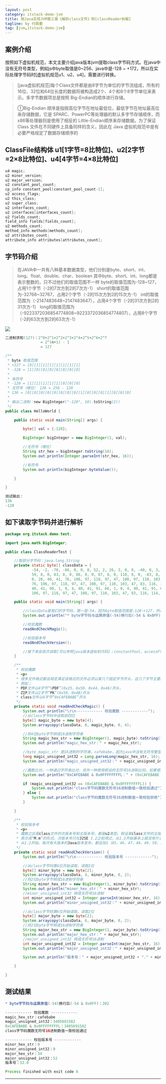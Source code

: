 ```yaml
---
layout: post
category: itstack-demo-jvm
title: 用Java实现JVM第三章《解析class文件》附[classReader拆解]
tagline: by 付政委
tag: [jvm,itstack-demo-jvm]
---
```


## 案例介绍
按照如下虚拟机规范，本文主要介绍java版本jvm提取class字节码方式。在java中没有无符号类型，例如js中byte取值是0~256、java中是-128 ~ +172，所以在实际处理字节码时[虚拟机规范u1、u2、u4]，需要进行转换。

>[java虚拟机规范]每个Class文件都是由8字节为单位的字节流组成，所有的16位、32位和64位长度的数据将被构造成2个、4个和8个8字节单位来表示。多字节数据项总是按照 Big-Endian的顺序进行存储。

>①Big-Endian 顺序是指按高位字节在地址最低位，最低字节在地址最高位来存储数据，它是 SPARC、PowerPC等处理器的默认多字节存储顺序，而 x86等处理器则是使用了相反的 Little-Endian顺序来存储数据。为了保证 Class 文件在不同硬件上具备同样的含义，因此在 Java 虚拟机规范中是有必要严格规定了数据存储顺序的

## ClassFile结构体 u1[1字节=8比特位]、u2[2字节=2×8比特位]、u4[4字节=4×8比特位]
```java
u4 magic;
u2 minor_version;
u2 major_version;
u2 constant_pool_count;
cp_info constant_pool[constant_pool_count-1];
u2 access_flags;
u2 this_class;
u2 super_class;
u2 interfaces_count;
u2 interfaces[interfaces_count];
u2 fields_count;
field_info fields[fields_count];
u2 methods_count;
method_info methods[methods_count];
u2 attributes_count;
attribute_info attributes[attributes_count];
```

## 字节码介绍

>在JAVA中一共有八种基本数据类型，他们分别是byte、short、int、long、float、double、char、boolean 
其中byte、short、int、long都是表示整数的，只不过他们的取值范围不一样 
byte的取值范围为-128~127，占用1个字节（-2的7次方到2的7次方-1） 
short的取值范围为-32768~32767，占用2个字节（-2的15次方到2的15次方-1） 
int的取值范围为（-2147483648~2147483647），占用4个字节（-2的31次方到2的31次方-1） 
long的取值范围为（-9223372036854774808~9223372036854774807），占用8个字节（-2的63次方到2的63次方-1）

![](https://bugstack.cn/wp-content/uploads/2019/08/byte表.png)

```java
二进制求和(127)：2^0+2^1+2^2+2^3+2^4+2^5+2^6+2^7
                = 2^(n+1) - 1
				= 127
```

```java
/**
 * byte 取值范围
 * +127 = [0][1][1][1][1][1][1][1]
 * -128 = [1][0][0][0][0][0][0][0]
 *
 * 有符号
 * -120 = [1][1][1][1][1][0][0][0]
 * 无符号（增位） 136 = 256 - 120
 * 136 = [0][0][0][0][0][0][0][0][1][0][0][0][1][0][0][0]
 *
 * 输出二进制：new BigInteger("-120", 10).toString(2))
 */
public class HelloWorld {

    public static void main(String[] args) {

        byte[] val = {-120};

        BigInteger bigInteger = new BigInteger(1, val);

        //无符号（增位）
        String str_hex = bigInteger.toString(16);
        System.out.println(Integer.parseInt(str_hex, 16));

        //有符号
        System.out.println(bigInteger.byteValue());

    }

}
```
```java
测试输出：
136
-120
```

## 如下读取字节码并进行解析
```java
package org.itstack.demo.test;

import java.math.BigInteger;

public class ClassReaderTest {

    //取部分字节码：java.lang.String
    private static byte[] classData = {
            -54, -2, -70, -66, 0, 0, 0, 52, 2, 26, 3, 0, 0, -40, 0, 3, 0, 0, -37, -1, 3, 0, 0, -33, -1, 3, 0, 1, 0, 0, 8, 0,
            59, 8, 0, 83, 8, 0, 86, 8, 0, 87, 8, 0, 110, 8, 0, -83, 8, 0, -77, 8, 0, -49, 8, 0, -47, 1, 0, 3, 40, 41, 73, 1,
            0, 20, 40, 41, 76, 106, 97, 118, 97, 47, 108, 97, 110, 103, 47, 79, 98, 106, 101, 99, 116, 59, 1, 0, 20, 40, 41,
            76, 106, 97, 118, 97, 47, 108, 97, 110, 103, 47, 83, 116, 114, 105, 110, 103, 59, 1, 0, 3, 40, 41, 86, 1, 0, 3,
            40, 41, 90, 1, 0, 4, 40, 41, 91, 66, 1, 0, 4, 40, 41, 91, 67, 1, 0, 4, 40, 67, 41, 67, 1, 0, 21, 40, 68, 41, 76,
            106, 97, 118, 97, 47, 108, 97, 110, 103, 47, 83, 116, 114, 105, 110, 103, 59, 1, 0, 4, 40, 73, 41, 67, 1, 0, 4};

    public static void main(String[] args) {

        //classData是我们的字节码，第一是-54，因为byte取值范围是-128~+127，所以如果想看到和其他虚拟机一样的值，需要进行与运算。
        System.out.println("* byte字节码与运算原值(-54)换行后(-54 & 0x0FF)：" + (-54 & 0x0FF));

        //校验魔数
        readAndCheckMagic();

        //校验版本号
        readAndCheckVersion();

        //接下来会依次读取[可以参照java版本虚拟机代码]；constantPool、accessFlags、thisClassIdx、supperClassIdx、interfaces、fields、methods、attributes
    }

    /**
     * 校验魔数
     * <p>
     * 很多文件格式都会规定满足该格式的文件必须以某几个固定字节开头，这几个字节主要起到标识作用，叫作魔数(magic number)。
     * 例如；
     * PDF文件以4字节“%PDF”(0x25、0x50、0x44、0x46)开头，
     * ZIP文件以2字节“PK”(0x50、0x4B)开头
     * class文件以4字节“0xCAFEBABE”开头
     */
    private static void readAndCheckMagic() {
        System.out.println("\r\n------------ 校验魔数 ------------");
        //从class字节码中读取前四位
        byte[] magic_byte = new byte[4];
        System.arraycopy(classData, 0, magic_byte, 0, 4);

        //将4位byte字节转成16进制字符串
        String magic_hex_str = new BigInteger(1, magic_byte).toString(16);
        System.out.println("magic_hex_str：" + magic_hex_str);

        //byte_magic_str 是16进制的字符串，cafebabe，因为java中没有无符号整型，所以如果想要无符号只能放到更高位中
        long magic_unsigned_int32 = Long.parseLong(magic_hex_str, 16);
        System.out.println("magic_unsigned_int32：" + magic_unsigned_int32);

        //魔数比对，一种通过字符串比对，另外一种使用假设的无符号16进制比较。如果使用无符号比较需要将0xCAFEBABE & 0x0FFFFFFFFL与运算
        System.out.println("0xCAFEBABE & 0x0FFFFFFFFL：" + (0xCAFEBABE & 0x0FFFFFFFFL));

        if (magic_unsigned_int32 == (0xCAFEBABE & 0x0FFFFFFFFL)) {
            System.out.println("class字节码魔数无符号16进制数值一致校验通过");
        } else {
            System.out.println("class字节码魔数无符号16进制数值一致校验拒绝");
        }

    }

    /**
     * 校验版本号
     * <p>
     * 魔数之后是class文件的次版本号和主版本号，都是u2类型。假设某class文件的主版本号是M，次版本号是m，那么完整的版本号可以
     * 表示成“M.m”的形式。次版本号只在J2SE 1.2之前用过，从1.2开始基本上就没有什么用了(都是0)。主版本号在J2SE 1.2之前是45，
     * 从1.2开始，每次有大版本的Java版本发布，都会加1｛45、46、47、48、49、50、51、52｝
     */
    private static void readAndCheckVersion() {
        System.out.println("\r\n------------ 校验版本号 ------------");

        //从class字节码第4位开始读取，读取2位
        byte[] minor_byte = new byte[2];
        System.arraycopy(classData, 4, minor_byte, 0, 2);
        //将2位byte字节转成16进制字符串
        String minor_hex_str = new BigInteger(1, minor_byte).toString(16);
        System.out.println("minor_hex_str：" + minor_hex_str);
        //minor_unsigned_int32 转成无符号16进制
        int minor_unsigned_int32 = Integer.parseInt(minor_hex_str, 16);
        System.out.println("minor_unsigned_int32：" + minor_unsigned_int32);

        //从class字节码第6位开始读取，读取2位
        byte[] major_byte = new byte[2];
        System.arraycopy(classData, 6, major_byte, 0, 2);
        //将2位byte字节转成16进制字符串
        String major_hex_str = new BigInteger(1, major_byte).toString(16);
        System.out.println("major_hex_str：" + major_hex_str);
        //major_unsigned_int32 转成无符号16进制
        int major_unsigned_int32 = Integer.parseInt(major_hex_str, 16);
        System.out.println("major_unsigned_int32：" + major_unsigned_int32);

        System.out.println("版本号：" + major_unsigned_int32 + "." + minor_unsigned_int32);

    }

}
```

## 测试结果
```java
* byte字节码与运算原值(-54)换行后(-54 & 0x0FF)：202

------------ 校验魔数 ------------
magic_hex_str：cafebabe
magic_unsigned_int32：3405691582
0xCAFEBABE & 0x0FFFFFFFFL：3405691582
class字节码魔数无符号16进制数值一致校验通过

------------ 校验版本号 ------------
minor_hex_str：0
minor_unsigned_int32：0
major_hex_str：34
major_unsigned_int32：52
版本号：52.0

Process finished with exit code 0
```

------------
